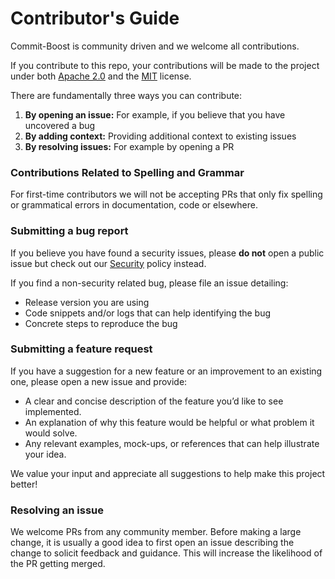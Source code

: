 # Contributor's Guide

Commit-Boost is community driven and we welcome all contributions.

If you contribute to this repo, your contributions will be made to the project under both [Apache 2.0](/LICENSE-APACHE) and the [MIT](/LICENSE-MIT)
license.

There are fundamentally three ways you can contribute:

1. **By opening an issue:** For example, if you believe that you have uncovered a bug
2. **By adding context:** Providing additional context to existing issues
3. **By resolving issues:** For example by opening a PR

### Contributions Related to Spelling and Grammar

For first-time contributors we will not be accepting PRs that only fix spelling or grammatical errors in documentation, code or
elsewhere.

### Submitting a bug report

If you believe you have found a security issues, please **do not** open a public issue but check out our [Security](/SECURITY.md) policy instead.

If you find a non-security related bug, please file an issue detailing:
- Release version you are using
- Code snippets and/or logs that can help identifying the bug 
- Concrete steps to reproduce the bug

### Submitting a feature request
If you have a suggestion for a new feature or an improvement to an existing one, please open a new issue and provide:

- A clear and concise description of the feature you’d like to see implemented.
- An explanation of why this feature would be helpful or what problem it would solve.
- Any relevant examples, mock-ups, or references that can help illustrate your idea.

We value your input and appreciate all suggestions to help make this project better!

### Resolving an issue
We welcome PRs from any community member. Before making a large change, it is usually a good idea to first open an issue describing the change to solicit feedback and guidance.
This will increase the likelihood of the PR getting merged.
